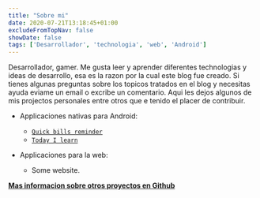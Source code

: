 ```yaml
---
title: "Sobre mi"
date: 2020-07-21T13:18:45+01:00
excludeFromTopNav: false
showDate: false
tags: ['Desarrollador', 'technologia', 'web', 'Android']
---
```


Desarrollador, gamer. Me gusta leer y aprender diferentes technologias y ideas de desarrollo, esa es la razon por la cual este blog fue creado. Si tienes algunas preguntas sobre los topicos tratados en el blog y necesitas ayuda eviame un email o excribe un comentario. Aqui les dejos algunos de mis projectos personales entre otros que e tenido el placer de contribuir.

- Applicaciones nativas para Android:
    - [`Quick bills reminder`](https://some.com)
    - [`Today I learn`](https://some.com)

- Applicaciones para la web:
    - Some website.



**[Mas informacion sobre otros proyectos en Github](https://github.com/rensodiaz)**
